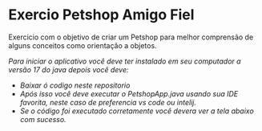 # Exercio Petshop Amigo Fiel
Exercicio com o objetivo de criar um Petshop para melhor comprensão de alguns conceitos como orientação a objetos.


<p>
   <i> Para iniciar o aplicativo você deve ter instalado em seu computador a versão 17 do java depois você deve: <i>
    <ul>
       <li> Baixar ó codigo neste repositorio
       </li>
       <li>
          Após isso você deve executar o PetshopApp.java usando sua IDE favorita, neste caso de preferencia
          vs code ou intelij.
       </li>
       <li>
        Se o código foi executado corretamente você devera ver a tela abaixo com sucesso.
             
</p>
